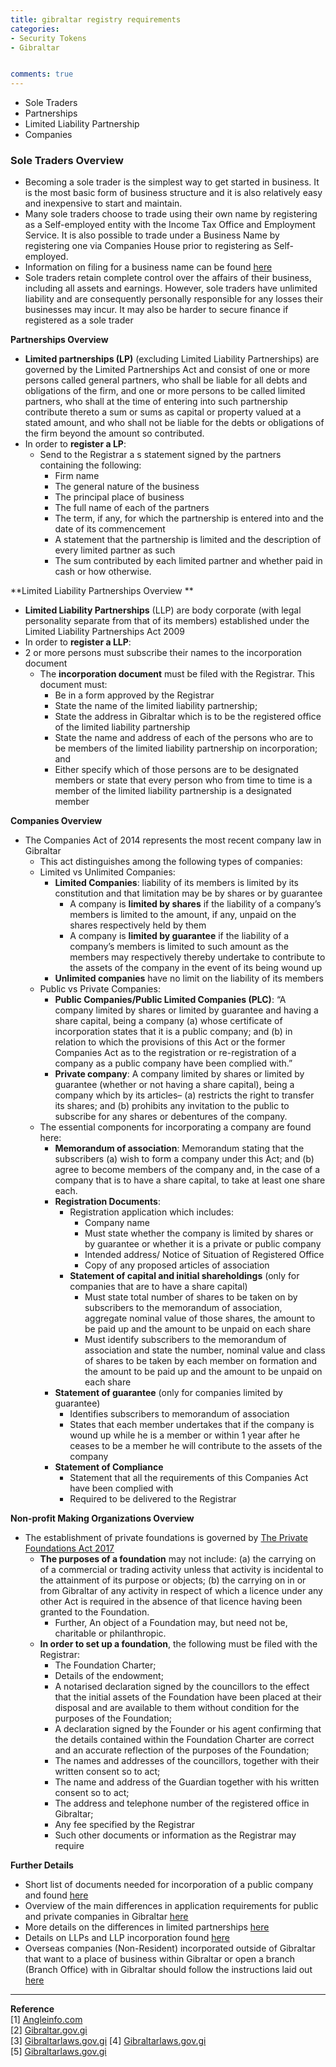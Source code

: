 ```yaml
---
title: gibraltar registry requirements
categories:  
- Security Tokens
- Gibraltar


comments: true
---
```


* Sole Traders  
* Partnerships  
* Limited Liability Partnership  
* Companies  

### Sole Traders Overview
* Becoming a sole trader is the simplest way to get started in business. It is the most basic form of business structure and it is also relatively easy and inexpensive to start and maintain.
* Many sole traders choose to trade using their own name by registering as a Self-employed entity with the Income Tax Office and Employment Service. It is also possible to trade under a Business Name by registering one via Companies House prior to registering as Self-employed. 
* Information on filing for a business name can be found [here](https://www.gibraltar.gov.gi/new/companies-house)
* Sole traders retain complete control over the affairs of their business, including all assets and earnings. However, sole traders have unlimited liability and are consequently personally responsible for any losses their businesses may incur. It may also be harder to secure finance if registered as a sole trader   
     
**Partnerships Overview** 
* **Limited partnerships (LP)** (excluding Limited Liability Partnerships) are governed by the Limited Partnerships Act and consist of one or more persons called general partners, who shall be liable for all debts and obligations of the firm, and one or more persons to be called limited partners, who shall at the time of entering into such partnership contribute thereto a sum or sums as capital or property valued at a stated amount, and who shall not be liable for the debts or obligations of the firm beyond the amount so contributed. 
* In order to **register a LP**:
  * Send to the Registrar a s statement signed by the partners containing the following: 
    * Firm name 
    * The general nature of the business
    * The principal place of business
    * The full name of each of the partners
    * The term, if any, for which the partnership is entered into and the date of its commencement
    * A statement that the partnership is limited and the description of every limited partner as such
    * The sum contributed by each limited partner and whether paid in cash or how otherwise. 

**Limited Liability Partnerships Overview ** 
* **Limited Liability Partnerships** (LLP) are body corporate (with legal personality separate from that of its members) established under the Limited Liability Partnerships Act 2009
* In order to **register a LLP**:
* 2 or more persons must subscribe their names to the incorporation document
  * The **incorporation document** must be filed with the Registrar. This document must: 
    * Be in a form approved by the Registrar
    * State the name of the limited liability partnership;
    * State the address in Gibraltar which is to be the registered office of the limited liability partnership
    * State the name and address of each of the persons who are to be members of the limited liability partnership on incorporation; and
    * Either specify which of those persons are to be designated members or state that every person who from time to time is a member of the limited liability partnership is a designated member

**Companies Overview** 
* The Companies Act of 2014 represents the most recent company law in Gibraltar 
  * This act distinguishes among the following types of companies:
  * Limited vs Unlimited Companies:
    * **Limited Companies**: liability of its members is limited by its constitution and that limitation may be by shares or by guarantee
      * A company is **limited by shares** if the liability of a company’s members is limited to the amount, if any, unpaid on the shares respectively held by them
      * A company is **limited by guarantee** if the liability of a company’s members is limited to such amount as the members may respectively thereby undertake to contribute to the assets of the company in the event of its being wound up
    * **Unlimited companies** have no limit on the liability of its members
  * Public vs Private Companies:
    * **Public Companies/Public Limited Companies (PLC)**: “A company limited by shares or limited by guarantee and having a share capital, being a company (a) whose certificate of incorporation states that it is a public company; and (b) in relation to which the provisions of this Act or the former Companies Act as to the registration or re-registration of a company as a public company have been complied with.”
    * **Private company**: A company limited by shares or limited by guarantee (whether or not having a share capital), being a company which by its articles– (a) restricts the right to transfer its shares; and (b) prohibits any invitation to the public to subscribe for any shares or debentures of the company.
  * The essential components for incorporating a company are found here: 
    * **Memorandum of association**: Memorandum stating that the subscribers (a) wish to form a company under this Act; and (b) agree to become members of the company and, in the case of a company that is to have a share capital, to take at least one share each.
    * **Registration Documents**:
      * Registration application which includes:
        * Company name
        * Must state whether the company is limited by shares or by guarantee or whether it is a private or public company 
        * Intended address/ Notice of Situation of Registered Office
        * Copy of any proposed articles of association 
      * **Statement of capital and initial shareholdings** (only for companies that are to have a share capital)
        * Must state total number of shares to be taken on by subscribers to the memorandum of association, aggregate nominal value of those shares, the amount to be paid up and the amount to be unpaid on each share
        * Must identify subscribers to the memorandum of association and state the number, nominal value and class of shares to be taken by each member on formation and the amount to be paid up and the amount to be unpaid on each share
    * **Statement of guarantee** (only for companies limited by guarantee) 
      * Identifies subscribers to memorandum of association 
      * States that each member undertakes that if the company is wound up while he is a member or within 1 year after he ceases to be a member he will contribute to the assets of the company 
    * **Statement of Compliance**
      * Statement that all the requirements of this Companies Act have been complied with 
      * Required to be delivered to the Registrar  

**Non-profit Making Organizations Overview**

* The establishment of private foundations is governed by [The Private Foundations Act 2017](http://www.gibraltarlaws.gov.gi/bills/bills2017/2017B01.pdf) 
  * **The purposes of a foundation** may not include: (a) the carrying on of a commercial or trading activity unless that activity is incidental to the attainment of its purpose or objects; (b) the carrying on in or from Gibraltar of any activity in respect of which a licence under any other Act is required in the absence of that licence having been granted to the Foundation. 
    * Further, An object of a Foundation may, but need not be, charitable or philanthropic.
  * **In order to set up a foundation**, the following must be filed with the Registrar:
    * The Foundation Charter; 
    * Details of the endowment;
    * A notarised declaration signed by the councillors to the effect that the initial assets of the Foundation have been placed at their disposal and are available to them without condition for the purposes of the Foundation; 
    * A declaration signed by the Founder or his agent confirming that the details contained within the Foundation Charter are correct and an accurate reflection of the purposes of the Foundation; 
    * The names and addresses of the councillors, together with their written consent so to act; 
    * The name and address of the Guardian together with his written consent so to act;
    * The address and telephone number of the registered office in Gibraltar;
    * Any fee specified by the Registrar
    * Such other documents or information as the Registrar may require  

**Further Details** 
* Short list of documents needed for incorporation of a public company and found [here](http://www.companieshouse.gi/publications/C0014.pdf)
* Overview of the main differences in application requirements for public and private companies in Gibraltar [here](http://www.companieshouse.gi/publications/C0014.pdf)
* More details on the differences in limited partnerships [here](http://www.companieshouse.gi/publications/C0022.pdf)
* Details on LLPs and LLP incorporation found [here](http://www.companieshouse.gi/publications/C0030.pdf)
* Overseas companies (Non-Resident) incorporated outside of Gibraltar that want to a place of business within Gibraltar or open a branch (Branch Office) with in Gibraltar should follow the instructions laid out [here](http://www.companieshouse.gi/publications/C0009.pdf) 


-------------
**Reference**  
[1] [Angleinfo.com](https://www.angloinfo.com/how-to/gibraltar/working/starting-a-business)  
[2] [Gibraltar.gov.gi](https://www.gibraltar.gov.gi/new/entities#ancla2)  
[3] [Gibraltarlaws.gov.gi](http://www.gibraltarlaws.gov.gi/articles/1927-07o.pdf) 
[4] [Gibraltarlaws.gov.gi](http://www.gibraltarlaws.gov.gi/articles/2009-06o.pdf)  
[5] [Gibraltarlaws.gov.gi](http://www.gibraltarlaws.gov.gi/articles/2014-19o.pdf)  
